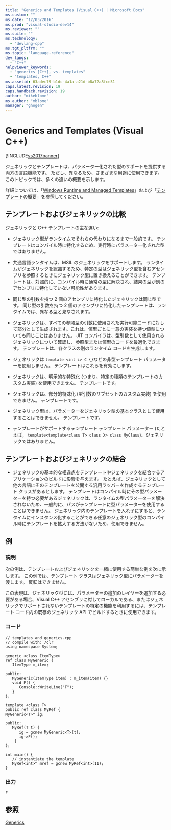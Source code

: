 ```yaml
---
title: "Generics and Templates (Visual C++) | Microsoft Docs"
ms.custom: ""
ms.date: "12/03/2016"
ms.prod: "visual-studio-dev14"
ms.reviewer: ""
ms.suite: ""
ms.technology: 
  - "devlang-cpp"
ms.tgt_pltfrm: ""
ms.topic: "language-reference"
dev_langs: 
  - "C++"
helpviewer_keywords: 
  - "generics [C++], vs. templates"
  - "templates, C++"
ms.assetid: 63adec79-b1dc-4a1a-a21d-b8a72a8fce31
caps.latest.revision: 19
caps.handback.revision: 19
author: "mikeblome"
ms.author: "mblome"
manager: "ghogen"
---
```

# Generics and Templates (Visual C++)
[!INCLUDE[vs2017banner](../assembler/inline/includes/vs2017banner.md)]

ジェネリックとテンプレートは、パラメーター化された型のサポートを提供する両方の言語機能です。  ただし、異なるため、さまざまな用途に使用できます。  このトピックでは、多くの違いの概要を示します。  
  
 詳細については、「[Windows Runtime and Managed Templates](../windows/windows-runtime-and-managed-templates-cpp-component-extensions.md)」および「[テンプレートの概要](../Topic/Templates%20Overview.md)」を参照してください。  
  
## テンプレートおよびジェネリックの比較  
 ジェネリックと C\+\+ テンプレートの主な違い:  
  
-   ジェネリック型がランタイムでそれらの代わりになるまで一般的です。  テンプレートはコンパイル時に特化するため、実行時にパラメーター化された型ではありません。  
  
-   共通言語ランタイムは、MSIL のジェネリックをサポートします。  ランタイムがジェネリックを認識するため、特定の型はジェネリック型を含むアセンブリを参照するときにジェネリック型に置き換えることができます。  テンプレートは、対照的に、コンパイル時に通常の型に解決され、結果の型が別のアセンブリに特化していない可能性があります。  
  
-   同じ型の引数を持つ 2 個のアセンブリに特化したジェネリックは同じ型です。  同じ型の引数を持つ 2 個のアセンブリに特化したテンプレートは、ランタイムでは、異なる型と見なされます。  
  
-   ジェネリックは、すべての参照型の引数に使用された実行可能コードに対して部分として生成されます。これは、値型ごとに一意の実装を持つ値型についても同じことはありません。  JIT コンパイラは、型引数として使用されるジェネリックについて確認し、参照型または値型のコードを最適化できます。  テンプレートは、各クラスの別のランタイム コードを生成します。  
  
-   ジェネリックは `template <int i> C {}`などの非型テンプレート パラメーターを使用しません。  テンプレートはこれらを有効にします。  
  
-   ジェネリックは、明示的な特殊化 \(つまり、特定の種類のテンプレートのカスタム実装\) を使用できません。  テンプレートです。  
  
-   ジェネリックは、部分的特殊化 \(型引数のサブセットのカスタム実装\) を使用できません。  テンプレートです。  
  
-   ジェネリック型は、パラメーターをジェネリック型の基本クラスとして使用することはできません。  テンプレートです。  
  
-   テンプレートがサポートするテンプレート テンプレート パラメーター \(たとえば。  `template<template<class T> class X> class MyClass`\)、ジェネリックではありません。  
  
## テンプレートおよびジェネリックの結合  
  
-   ジェネリックの基本的な相違点をテンプレートやジェネリックを結合するアプリケーションのビルドに影響を与えます。  たとえば、ジェネリックとして他の言語にそのテンプレートを公開する汎用ラッパーを作成するテンプレート クラスがあるとします。  テンプレートはコンパイル時にその型パラメーターを持つ必要があるジェネリックは、ランタイムの型パラメーターを解決されないため、一般的に、パスがテンプレートに型パラメーターを使用することはできません。  ジェネリック内のテンプレートを入れ子にすると、ランタイムにインスタンス化することができる任意のジェネリック型のコンパイル時にテンプレートを拡大する方法がないため、使用できません。  
  
## 例  
  
### 説明  
 次の例は、テンプレートおよびジェネリックを一緒に使用する簡単な例を次に示します。  この例では、テンプレート クラスはジェネリック型にパラメーターを渡します。  反転はできません。  
  
 この表現は、ジェネリック型には、パラメーターの追加のレイヤーを追加する必要がある場合、Visual C\+\+ アセンブリに対してローカルである、またはジェネリックでサポートされないテンプレートの特定の機能を利用するには、テンプレート コード内の既存のジェネリック API でビルドするときに使用できます。  
  
### コード  
  
```  
// templates_and_generics.cpp  
// compile with: /clr  
using namespace System;  
  
generic <class ItemType>  
ref class MyGeneric {  
   ItemType m_item;  
  
public:  
   MyGeneric(ItemType item) : m_item(item) {}  
   void F() {   
      Console::WriteLine("F");   
   }  
};  
  
template <class T>  
public ref class MyRef {  
MyGeneric<T>^ ig;  
  
public:  
   MyRef(T t) {  
      ig = gcnew MyGeneric<T>(t);  
      ig->F();  
    }      
};  
  
int main() {  
   // instantiate the template  
   MyRef<int>^ mref = gcnew MyRef<int>(11);  
}  
```  
  
### 出力  
  
```  
F  
```  
  
## 参照  
 [Generics](../windows/generics-cpp-component-extensions.md)